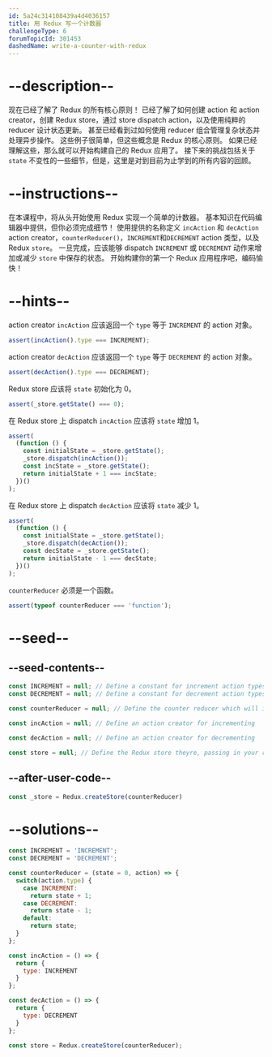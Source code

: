 ```yaml
---
id: 5a24c314108439a4d4036157
title: 用 Redux 写一个计数器
challengeType: 6
forumTopicId: 301453
dashedName: write-a-counter-with-redux
---
```


# --description--

现在已经了解了 Redux 的所有核心原则！ 已经了解了如何创建 action 和 action creator，创建 Redux store，通过 store dispatch action，以及使用纯粹的 reducer 设计状态更新。 甚至已经看到过如何使用 reducer 组合管理复杂状态并处理异步操作。 这些例子很简单，但这些概念是 Redux 的核心原则。 如果已经理解这些，那么就可以开始构建自己的 Redux 应用了。 接下来的挑战包括关于 `state` 不变性的一些细节，但是，这里是对到目前为止学到的所有内容的回顾。

# --instructions--

在本课程中，将从头开始使用 Redux 实现一个简单的计数器。 基本知识在代码编辑器中提供，但你必须完成细节！ 使用提供的名称定义 `incAction` 和 `decAction` action creator，`counterReducer()`，`INCREMENT`和`DECREMENT` action 类型，以及 Redux `store`。 一旦完成，应该能够 dispatch `INCREMENT` 或 `DECREMENT` 动作来增加或减少 `store` 中保存的状态。 开始构建你的第一个 Redux 应用程序吧，编码愉快！

# --hints--

action creator `incAction` 应该返回一个 `type` 等于 `INCREMENT` 的 action 对象。

```js
assert(incAction().type === INCREMENT);
```

action creator `decAction` 应该返回一个 `type` 等于 `DECREMENT` 的 action 对象。

```js
assert(decAction().type === DECREMENT);
```

Redux store 应该将 `state` 初始化为 0。

```js
assert(_store.getState() === 0);
```

在 Redux store 上 dispatch `incAction` 应该将 `state` 增加 1。

```js
assert(
  (function () {
    const initialState = _store.getState();
    _store.dispatch(incAction());
    const incState = _store.getState();
    return initialState + 1 === incState;
  })()
);
```

在 Redux store 上 dispatch `decAction` 应该将 `state` 减少 1。

```js
assert(
  (function () {
    const initialState = _store.getState();
    _store.dispatch(decAction());
    const decState = _store.getState();
    return initialState - 1 === decState;
  })()
);
```

`counterReducer` 必须是一个函数。

```js
assert(typeof counterReducer === 'function');
```

# --seed--

## --seed-contents--

```js
const INCREMENT = null; // Define a constant for increment action types
const DECREMENT = null; // Define a constant for decrement action types

const counterReducer = null; // Define the counter reducer which will increment or decrement the state based on the action it receives

const incAction = null; // Define an action creator for incrementing

const decAction = null; // Define an action creator for decrementing

const store = null; // Define the Redux store theyre, passing in your reducers
```

## --after-user-code--

```js
const _store = Redux.createStore(counterReducer)
```

# --solutions--

```js
const INCREMENT = 'INCREMENT';
const DECREMENT = 'DECREMENT';

const counterReducer = (state = 0, action) => {
  switch(action.type) {
    case INCREMENT:
      return state + 1;
    case DECREMENT:
      return state - 1;
    default:
      return state;
  }
};

const incAction = () => {
  return {
    type: INCREMENT
  }
};

const decAction = () => {
  return {
    type: DECREMENT
  }
};

const store = Redux.createStore(counterReducer);
```
